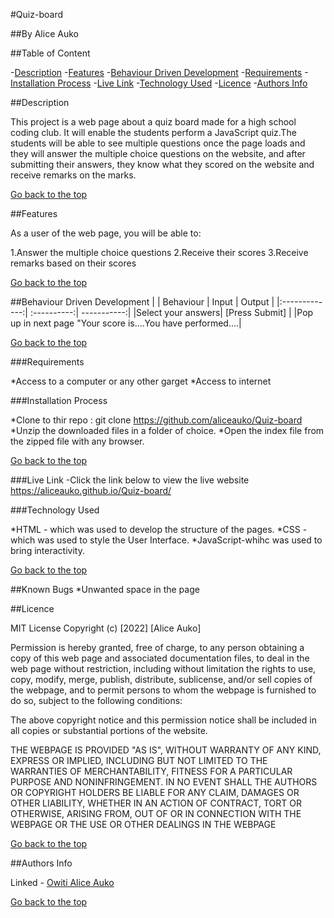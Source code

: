 #Quiz-board 

##By Alice Auko

##Table of Content

-[Description](#Description)
-[Features](#Features)
-[Behaviour Driven Development](#Behaviour-Driven-Development)
-[Requirements](#requirements)
-[Installation Process](#installation-Process)
-[Live Link](#Live-Link)
-[Technology Used](#Technology-Used)
-[Licence](#licence)
-[Authors Info](#Authors-Info)



##Description

<p>This project is a web page about a quiz board made for a high school coding club. It will enable the students perform a JavaScript quiz.The students will be able to see multiple questions once the page loads and they will answer the multiple choice questions on the website, and after submitting their answers, they know what they scored on the website and receive remarks on the marks.</p>


[Go back to the top](#Quiz-board)

##Features

As a user of the web page, you will be able to:

1.Answer the multiple choice questions
2.Receive their scores
3.Receive remarks based on their scores

[Go back to the top](#Quick-board)

##Behaviour Driven Development
| | Behaviour | Input | Output |
|:-------------:| :----------:| -----------:| 
|Select your answers| [Press Submit] |
|Pop up in next page "Your score is....You have performed....|


[Go back to the top](#Quiz-board)

###Requirements

*Access to a computer or any other garget
*Access to internet


###Installation Process


*Clone to thir repo : git clone https://github.com/aliceauko/Quiz-board
*Unzip the downloaded files in a folder of choice.
*Open the index file from the zipped file with any browser.


[Go back to the top](#Quiz-baord)

###Live Link
-Click the link below to view the live website
 https://aliceauko.github.io/Quiz-board/

###Technology Used

*HTML - which was used to develop the structure of the pages.
*CSS - which was used to style the User Interface.
*JavaScript-whihc was used to bring interactivity.


[Go back to the top](#Quiz-board)

##Known Bugs
 *Unwanted space in the page

##Licence

MIT License Copyright (c) [2022] [Alice Auko]

 Permission is hereby granted, free of charge, to any person obtaining a copy of this web page and associated documentation files, to deal in the web page without restriction, including without limitation the rights to use, copy, modify, merge, publish, distribute, sublicense, and/or sell copies of the webpage, and to permit persons to whom the webpage is furnished to do so, subject to the following conditions:

 The above copyright notice and this permission notice shall be included in all copies or substantial portions of the website.

THE WEBPAGE IS PROVIDED "AS IS", WITHOUT WARRANTY OF ANY KIND, EXPRESS OR IMPLIED, INCLUDING BUT NOT LIMITED TO THE WARRANTIES OF MERCHANTABILITY, FITNESS FOR A PARTICULAR PURPOSE AND NONINFRINGEMENT. IN NO EVENT SHALL THE AUTHORS OR COPYRIGHT HOLDERS BE LIABLE FOR ANY CLAIM, DAMAGES OR OTHER LIABILITY, WHETHER IN AN ACTION OF CONTRACT, TORT OR OTHERWISE, ARISING FROM, OUT OF OR IN CONNECTION WITH THE WEBPAGE OR THE USE OR OTHER DEALINGS IN THE WEBPAGE


[Go back to the top](#Quiz-board)

##Authors Info

Linked - [Owiti Alice Auko](https://www.linkedin.com/in/owiti-alice-auko-580b2818a )

[Go back to the top](#Quiz-board)